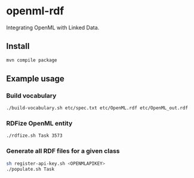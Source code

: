 # openml-rdf
Integrating OpenML with Linked Data.

## Install

```bash
mvn compile package
```

## Example usage

### Build vocabulary

```bash
./build-vocabulary.sh etc/spec.txt etc/OpenML.rdf etc/OpenML_out.rdf
```

### RDFize OpenML entity

```bash
./rdfize.sh Task 3573
```

### Generate all RDF files for a given class

```bash
sh register-api-key.sh <OPENMLAPIKEY>
./populate.sh Task
```
